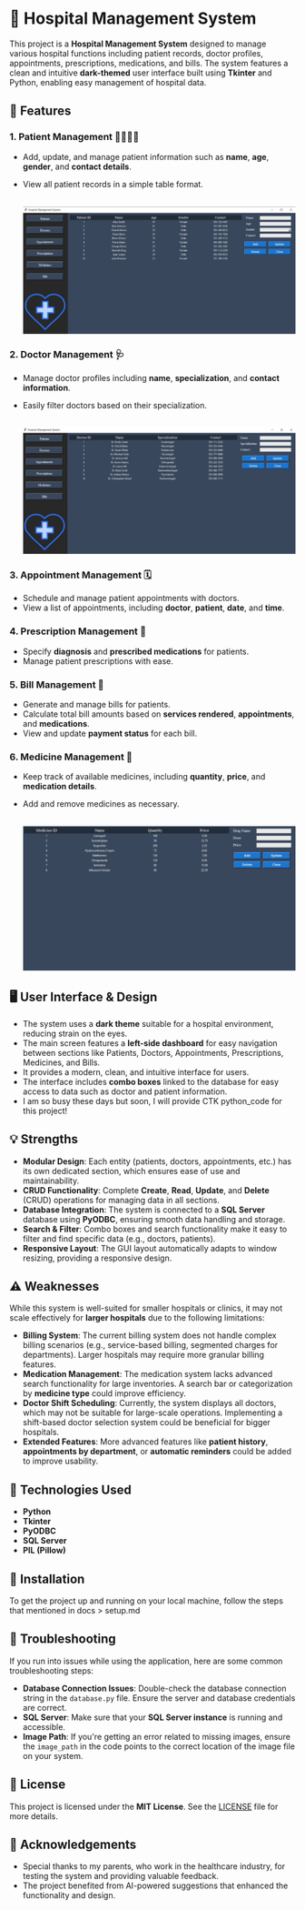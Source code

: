 # 🏥 **Hospital Management System**

This project is a **Hospital Management System** designed to manage various hospital functions including patient records, doctor profiles, appointments, prescriptions, medications, and bills. The system features a clean and intuitive **dark-themed** user interface built using **Tkinter** and Python, enabling easy management of hospital data.



## 🚀 **Features**

### 1. **Patient Management** 👩‍⚕️👨‍⚕️
- Add, update, and manage patient information such as **name**, **age**, **gender**, and **contact details**.
- View all patient records in a simple table format.
  <br> <br>

  ![image1](https://github.com/YasinShamsedini/HospitalManagementSystem/blob/main/images/patientshospital.JPG)

### 2. **Doctor Management** 🩺
- Manage doctor profiles including **name**, **specialization**, and **contact information**.
- Easily filter doctors based on their specialization.
  <br> <br>

  ![image2](https://github.com/YasinShamsedini/HospitalManagementSystem/blob/main/images/doctorshospital.JPG)
  
### 3. **Appointment Management** 🗓️
- Schedule and manage patient appointments with doctors.
- View a list of appointments, including **doctor**, **patient**, **date**, and **time**.

### 4. **Prescription Management** 📝
- Specify **diagnosis** and **prescribed medications** for patients.
- Manage patient prescriptions with ease.

### 5. **Bill Management** 🧾
- Generate and manage bills for patients.
- Calculate total bill amounts based on **services rendered**, **appointments**, and **medications**.
- View and update **payment status** for each bill.

### 6. **Medicine Management** 💊
- Keep track of available medicines, including **quantity**, **price**, and **medication details**.
- Add and remove medicines as necessary.
  <br> <br>

  ![image3](https://github.com/YasinShamsedini/HospitalManagementSystem/blob/main/images/medhpspital.JPG)


## 🖥️ **User Interface & Design**

- The system uses a **dark theme** suitable for a hospital environment, reducing strain on the eyes.
- The main screen features a **left-side dashboard** for easy navigation between sections like Patients, Doctors, Appointments, Prescriptions, Medicines, and Bills.
- It provides a modern, clean, and intuitive interface for users.
- The interface includes **combo boxes** linked to the database for easy access to data such as doctor and patient information.
- I am so busy these days but soon, I will provide CTK python_code for this project!


## 💡 **Strengths**

- **Modular Design**: Each entity (patients, doctors, appointments, etc.) has its own dedicated section, which ensures ease of use and maintainability.
- **CRUD Functionality**: Complete **Create**, **Read**, **Update**, and **Delete** (CRUD) operations for managing data in all sections.
- **Database Integration**: The system is connected to a **SQL Server** database using **PyODBC**, ensuring smooth data handling and storage.
- **Search & Filter**: Combo boxes and search functionality make it easy to filter and find specific data (e.g., doctors, patients).
- **Responsive Layout**: The GUI layout automatically adapts to window resizing, providing a responsive design.



## ⚠️ **Weaknesses**

While this system is well-suited for smaller hospitals or clinics, it may not scale effectively for **larger hospitals** due to the following limitations:

- **Billing System**: The current billing system does not handle complex billing scenarios (e.g., service-based billing, segmented charges for departments). Larger hospitals may require more granular billing features.
- **Medication Management**: The medication system lacks advanced search functionality for large inventories. A search bar or categorization by **medicine type** could improve efficiency.
- **Doctor Shift Scheduling**: Currently, the system displays all doctors, which may not be suitable for large-scale operations. Implementing a shift-based doctor selection system could be beneficial for bigger hospitals.
- **Extended Features**: More advanced features like **patient history**, **appointments by department**, or **automatic reminders** could be added to improve usability.



## 🔧 **Technologies Used**

- **Python**
- **Tkinter**
- **PyODBC**
- **SQL Server**
- **PIL (Pillow)**



## 📂 **Installation**

To get the project up and running on your local machine, follow the steps that mentioned in docs > setup.md




## 🔧 **Troubleshooting**

If you run into issues while using the application, here are some common troubleshooting steps:

- **Database Connection Issues**: Double-check the database connection string in the `database.py` file. Ensure the server and database credentials are correct.
- **SQL Server**: Make sure that your **SQL Server instance** is running and accessible.
- **Image Path**: If you're getting an error related to missing images, ensure the `image_path` in the code points to the correct location of the image file on your system.



## 📝 **License**

This project is licensed under the **MIT License**. See the [LICENSE](LICENSE) file for more details.



## 🙏 **Acknowledgements**

- Special thanks to my parents, who work in the healthcare industry, for testing the system and providing valuable feedback.
- The project benefited from AI-powered suggestions that enhanced the functionality and design.
  

